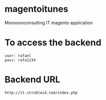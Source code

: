 # magentoitunes
Monsoonconsulting IT magento application

# To access the backend
```
user: rafael
pass: rafa1234
```

# Backend URL
``` 
http://it.strubloid.com/index.php
```